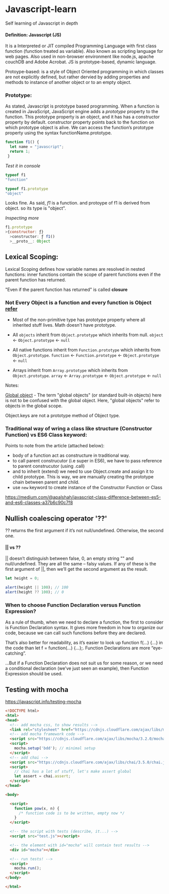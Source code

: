 # Javascript-learn
Self learning of Javascript in depth

#### Definition: Javascript (JS)

It is a Interpreted or JIT compiled Programming Language with first class function (function treated as variable). Also known as scripting language for web pages. Also used in non-browser environment like node.js, apache couchDB and Adobe Acrobat. JS is prototype-based, dynamic language.

Protoype-based: is a style of Object Oriented programming in which classes are not explicitly defined, but rather dervied by adding properties and methods to instance of another object or to an empty object.

### Prototype:

As stated, Javascript is prototype based programming. When a function is created in JavaScript, JavaScript engine adds a *prototype* property to the function. This prototype property is an object, and it has has a constructor property by default. constructor property points back to the function on which prototype object is alive. We can access the function’s prototype property using the syntax functionName.prototype. 

```javascript
function f1() {
  let name = "javascript";
  return 1;
 }
 ```
 
 *Test it in console*
 
 ```javascript
 typeof f1
"function"

 typeof f1.prototype
"object"
```
Looks fine. As said, *f1* is a function. and protoype of f1 is derived from object. so its type is "object".

*Inspecting more*

```javascript
f1.prototype
>{constructor: ƒ}
  >constructor: ƒ f1()
  >__proto__: Object
```
## Lexical Scoping:
Lexical Scoping defines how variable names are resolved in nested functions: inner functions contain the scope of parent functions even if the parent function has returned.

"Even if the parent function has returned" is called **closure**


### Not Every Object is a function and every function is Object [refer](https://stackoverflow.com/questions/3449596/every-object-is-a-function-and-every-function-is-object-which-is-correct)


- Most of the non-primitive type has prototype property where all inherited stuff lives. Math doesn't have prototype.

- All `objects` inherit from `Object.prototype` which inherits from null.
`object` <- `Object.prototype` <- `null`

- All native functions inherit from `Function.prototype` which inherits from `Object.prototype`.
`function` <- `Function.prototype` <- `Object.prototype` <- `null`

- Arrays inherit from `Array.prototype` which inherits from `Object.prototype`.
`array` <- `Array.prototype` <- `Object.prototype` <- `null`



Notes:

[Global object](https://developer.mozilla.org/en-US/docs/Web/JavaScript/Reference/Global_Objects) - The term "global objects" (or standard built-in objects) here is not to be confused with the global object. Here, "global objects" refer to objects in the global scope.

Object.keys are not a prototype method of Object type.


### Traditional way of wring a class like structure (Constructor Function) vs ES6 Class keyword:

Points to note from the article (attached below):

- body of a function act as constructure in traditional way. 
- to call parent construcutor (i.e super in ES6), we have to pass reference to parent construcutor (using .call)
- and to inherit (extend) we need to use Object.create and assign it to child prototype. This is way, we are manually creating the prototype chain between parent and child.
- use `new` keyword to create instance of the Constructor Function or Class

https://medium.com/@apalshah/javascript-class-difference-between-es5-and-es6-classes-a37b6c90c7f8



## Nullish coalescing operator '??'
?? returns the first argument if it’s not null/undefined. Otherwise, the second one.

#### || vs ??

|| doesn’t distinguish between false, 0, an empty string "" and null/undefined. They are all the same – falsy values. If any of these is the first argument of ||, then we’ll get the second argument as the result.

```javascript
let height = 0;

alert(height || 100); // 100
alert(height ?? 100); // 0
```


### When to choose Function Declaration versus Function Expression?
As a rule of thumb, when we need to declare a function, the first to consider is Function Declaration syntax. It gives more freedom in how to organize our code, because we can call such functions before they are declared.

That’s also better for readability, as it’s easier to look up function f(…) {…} in the code than let f = function(…) {…};. Function Declarations are more “eye-catching”.

…But if a Function Declaration does not suit us for some reason, or we need a conditional declaration (we’ve just seen an example), then Function Expression should be used.


## Testing with mocha
https://javascript.info/testing-mocha

```HTML
<!DOCTYPE html>
<html>
<head>
  <!-- add mocha css, to show results -->
  <link rel="stylesheet" href="https://cdnjs.cloudflare.com/ajax/libs/mocha/3.2.0/mocha.css">
  <!-- add mocha framework code -->
  <script src="https://cdnjs.cloudflare.com/ajax/libs/mocha/3.2.0/mocha.js"></script>
  <script>
    mocha.setup('bdd'); // minimal setup
  </script>
  <!-- add chai -->
  <script src="https://cdnjs.cloudflare.com/ajax/libs/chai/3.5.0/chai.js"></script>
  <script>
    // chai has a lot of stuff, let's make assert global
    let assert = chai.assert;
  </script>
</head>

<body>

  <script>
    function pow(x, n) {
      /* function code is to be written, empty now */
    }
  </script>

  <!-- the script with tests (describe, it...) -->
  <script src="test.js"></script>

  <!-- the element with id="mocha" will contain test results -->
  <div id="mocha"></div>

  <!-- run tests! -->
  <script>
    mocha.run();
  </script>
</body>

</html>
```
